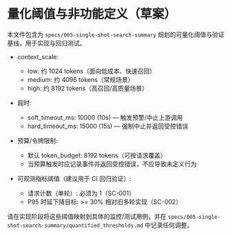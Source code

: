 # 量化阈值与非功能定义（草案）

本文件包含为 `specs/005-single-shot-search-summary` 规划的可量化阈值与验证基线，用于实现与回归测试。

- context_scale:
  - low: 约 1024 tokens（面向低成本、快速召回）
  - medium: 约 4096 tokens（常规场景）
  - high: 约 8192 tokens（高召回/高质量场景）

- 超时:
  - soft_timeout_ms: 10000 (10s) — 触发预警/中止上游调用
  - hard_timeout_ms: 15000 (15s) — 强制中止并返回受控错误

- 预算/令牌限制:
  - 默认 token_budget: 8192 tokens（可按请求覆盖）
  - 当预算触发时应记录事件并返回受控错误，不应导致未定义行为

- 可观测指标阈值（建议用于 CI 回归验证）:
  - 请求计数（单轮）: 必须为 1（SC-001）
  - P95 时延下降目标: >= 30% 相对旧多轮实现（SC-002）


请在实现阶段将这些阈值映射到具体的监控/测试用例，并在 `specs/005-single-shot-search-summary/quantified_thresholds.md` 中记录任何调整。

